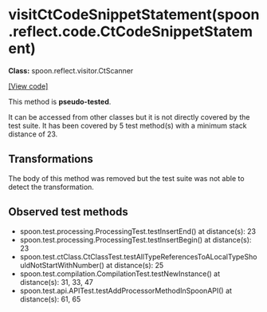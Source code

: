 # visitCtCodeSnippetStatement(spoon.reflect.code.CtCodeSnippetStatement)

**Class:** spoon.reflect.visitor.CtScanner

[[View code]](https://github.com/INRIA/spoon/blob/fd878bc71b73fc1da82356eaa6578f760c70f0de/src/main/java//spoon/reflect/visitor/CtScanner.java#L838)

This method is **pseudo-tested**.


It can be accessed from other classes but it is not directly covered by the test suite. 
It has been covered by 5 test method(s) with a minimum stack distance of 23.

## Transformations

The body of this method was removed but the test suite was not able to detect the transformation.



## Observed test methods

* spoon.test.processing.ProcessingTest.testInsertEnd() at distance(s): 23
* spoon.test.processing.ProcessingTest.testInsertBegin() at distance(s): 23
* spoon.test.ctClass.CtClassTest.testAllTypeReferencesToALocalTypeShouldNotStartWithNumber() at distance(s): 25
* spoon.test.compilation.CompilationTest.testNewInstance() at distance(s): 31, 33, 47
* spoon.test.api.APITest.testAddProcessorMethodInSpoonAPI() at distance(s): 61, 65

